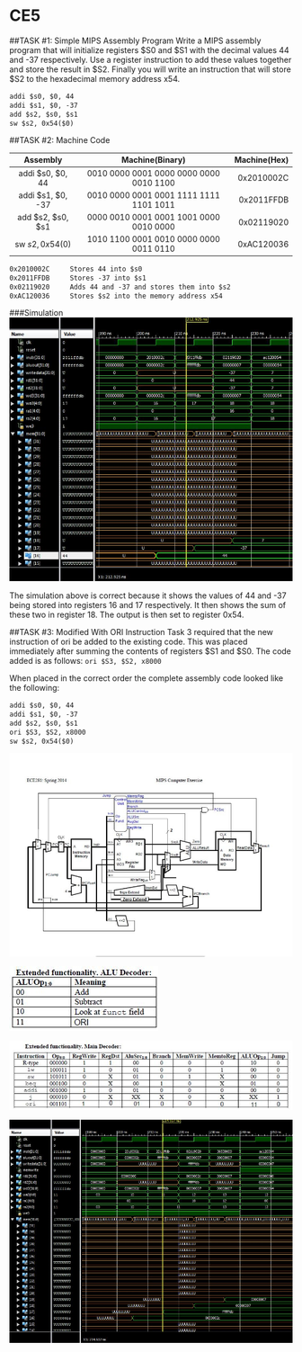 CE5
===

##TASK #1: Simple MIPS Assembly Program
Write a MIPS assembly program that will initialize registers $S0 and $S1 with the decimal values 44 and -37 respectively. Use a register instruction to add these values together and store the result in $S2. Finally you will write an instruction that will store $S2 to the hexadecimal memory address x54.
```
addi $s0, $0, 44
addi $s1, $0, -37 
add $s2, $s0, $s1
sw $s2, 0x54($0)
```

##TASK #2: Machine Code

| Assembly            |    Machine(Binary)           |    Machine(Hex)|
| :----------------: |:-------------------------------:| -----------:|
| addi $s0, $0, 44  | 0010 0000 0001 0000 0000 0000 0010 1100 |  0x2010002C |
| addi $s1, $0, -37 | 0010 0000 0001 0001 1111 1111 1101 1011 |  0x2011FFDB |
| add $s2, $s0, $s1 | 0000 0010 0001 0001 1001 0000 0010 0000 |  0x02119020 |
| sw $s2, 0x54($0)  | 1010 1100 0001 0010 0000 0000 0011 0110 |  0xAC120036 |
```
0x2010002C     Stores 44 into $s0
0x2011FFDB     Stores -37 into $s1
0x02119020     Adds 44 and -37 and stores them into $s2
0xAC120036     Stores $s2 into the memory address x54
```
###Simulation
![alt text][logo2]

[logo2]: /Task2_sim.JPG
The simulation above is correct because it shows the values of 44 and -37 being stored into registers 16 and 17 respectively. It then shows the sum of these two in register 18. The output is then set to register 0x54.


##TASK #3: Modified With ORI Instruction
Task 3 required that the new instruction of ori be added to the existing code. This was placed immediately after summing the contents of registers $S1 and $S0. The code added is as follows: 
`ori $S3, $S2, x8000`

When placed in the correct order the complete assembly code looked like the following:
```
addi $s0, $0, 44
addi $s1, $0, -37 
add $s2, $s0, $s1
ori $S3, $S2, x8000
sw $s2, 0x54($0)
```
![alt text][logo21]

[logo21]: /Schematic.JPG
![alt text][logo22]

[logo22]: /ALU_Decoder.JPG
![alt text][logo32]

[logo32]: /Main_Decoder.JPG
![alt text][logo23]

[logo23]: /Task3_sim.JPG
